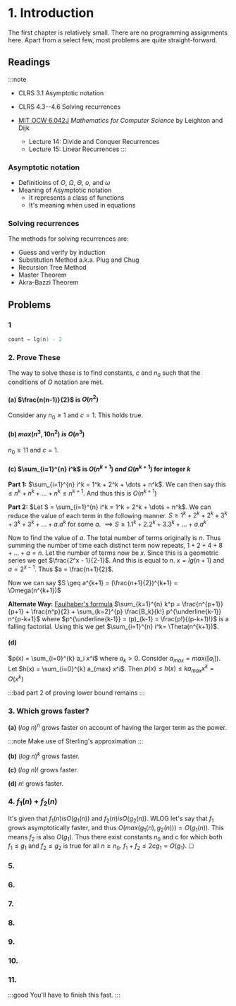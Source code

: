 # 1. Introduction

The first chapter is relatively small. There are no programming assignments here. Apart from a select few, most problems are quite straight-forward.

## Readings

:::note
* CLRS 3.1 Asymptotic notation
* CLRS 4.3--4.6 Solving recurrences

* [MIT OCW 6.042J](https://ocw.mit.edu/courses/electrical-engineering-and-computer-science/6-042j-mathematics-for-computer-science-fall-2010/index.htm) _Mathematics for Computer Science_ by Leighton and Dijk
	*  Lecture 14: Divide and Conquer Recurrences
	*  Lecture 15: Linear Recurrences
:::

### Asymptotic notation

* Definitioins of $O,\ \Omega,\ \Theta,\ o,$ and $\omega$
* Meaning of Asymptotic notation
	*  It represents a class of functions
	*  It's meaning when used in equations

### Solving recurrences

The methods for solving recurrences are:

*  Guess and verify by induction
*  Substitution Method a.k.a. Plug and Chug
*  Recursion Tree Method
*  Master Theorem
*  Akra-Bazzi Theorem

## Problems

### 1

~~~c
count = lg(n) - 2
~~~

### 2. Prove These

The way to solve these is to find constants, $c$ and $n_0$ such that the conditions of $O$ notation are met.

#### (a) $\frac{n(n-1)}{2}$ is $O(n^2)$

Consider any $n_0 \geq 1$ and $c = 1$. This holds true.

#### (b) $max(n^3, 10n^2)\ is\ O(n^3)$

$n_0 \geq 11$ and $c = 1$.

#### (c) $\sum_{i=1}^{n} i^k$ is $O(n^{k+1})\ and\ \Omega(n^{k+1})$ for integer $k$

**Part 1:** $\sum_{i=1}^{n} i^k = 1^k + 2^k + \dots + n^k$.
We can then say this 
$\leq n^k + n^k + \dots + n^k \leq n^{k+1}$. And thus this is $O(n^{k+1})$ 

**Part 2:** $Let S = \sum_{i=1}^{n} i^k = 1^k + 2^k + \dots + n^k$.
We can reduce the value of each term in the following manner.
$S \geq 1^k + 2^k + 2^k + 3^k + 3^k + 3^k + \dots + a.a^k$ for some $a$.
$\implies S \geq 1.1^k + 2.2^k + 3.3^k + \dots + a.a^k$

Now to find the value of $a$. The total number of terms originally is $n$. Thus summing the number of time each distinct term now repeats, $1 + 2 + 4 + 8 + \dots + a = n$. Let the number of terms now be $x$. Since this is a geometric series we get $\frac{2^x - 1}{2-1}$. And this is equal to $n$. $x = lg(n+1)$ and $a = 2^{x -1}$. Thus $a = \frac{n+1}{2}$.

Now we can say $S \geq a^{k+1} = (\frac{n+1}{2})^{k+1} = \Omega(n^{k+1})$

**Alternate Way:** [Faulhaber's formula](https://en.wikipedia.org/wiki/Faulhaber%27s_formula) $\sum_{k=1}^{n} k^p = \frac{n^{p+1}}{p+1} + \frac{n^p}{2} + \sum_{k=2}^{p} \frac{B_k}{k!} p^{\underline{k-1}} n^{p-k+1}$ where $p^{\underline{k-1}} = (p)_{k-1} = \frac{p!}{(p-k+1)!}$ is a falling factorial. Using this we get $\sum_{i=1}^{n} i^k= \Theta(n^{k+1})$.

#### (d)

$p(x) = \sum_{i=0}^{k} a_i x^i$ where $a_k > 0$. Consider $a_{max} = max([a_i])$. Let $h(x) = \sum_{i=0}^{k} a_{max} x^i$. Then $p(x) \leq h(x) \leq ka_{max}x^k = O(x^k)$

:::bad
part 2 of proving lower bound remains
:::

### 3. Which grows faster?

**(a)** $(log\ n)^n$ grows faster on account of having the larger term as the power.

:::note
Make use of Sterling's approximation
:::

**(b)** $(log\ n)^k$ grows faster.

**(c)** $(log\ n)!$ grows faster.

**(d)** $n!$ grows faster.

### 4. $f_1(n) + f_2(n)$
It's given that $f_1(n) is O(g_1(n))$ and $f_2(n) is O(g_2(n))$. WLOG let's say that $f_1$ grows asymptotically faster, and thus $O(max(g_1(n), g_2(n))) = O(g_1(n))$. This means $f_2$ is also $O(g_1)$. Thus there exist constants $n_0$ and c for which both $f_1 \leq g_1$ and $f_2 \leq g_2$ is true for all $n \geq n_0$. $f_1 + f_2 \leq 2cg_1 = O(g_1)$. ☐

### 5.

### 6.

### 7.

### 8.

### 9.

### 10.

### 11.
:::good
You'll have to finish this fast.
:::
